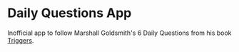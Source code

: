 # Daily Questions App

Inofficial app to follow Marshall Goldsmith's 6 Daily Questions from his book [Triggers](https://marshallgoldsmith.com/product/triggers-creating-behavior-that-lasts-becoming-the-person-you-want-to-be/).

